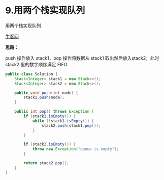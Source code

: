 # 9.用两个栈实现队列

用两个栈实现队列

[牛客网](https://www.nowcoder.com/practice/54275ddae22f475981afa2244dd448c6?tpId=13&tqId=11158&tPage=1&rp=1&ru=/ta/coding-interviews&qru=/ta/coding-interviews/question-ranking)

**思路：**

push 操作放入 stack1，pop 操作将数据从 stack1 取出然后放入stack2，此时 stack2 里的数字顺序满足 FIFO

```java
public class Solution {
    Stack<Integer> stack1 = new Stack<>();
    Stack<Integer> stack2 = new Stack<>();

    public void push(int node) {
        stack1.push(node);
    }

    public int pop() throws Exception {
        if (stack2.isEmpty()) {
            while (!stack1.isEmpty()) {
                stack2.push(stack1.pop());
            }
        }

        if (stack2.isEmpty()) {
            throw new Exception("queue is empty");
        }

        return stack2.pop();
    }
}
```